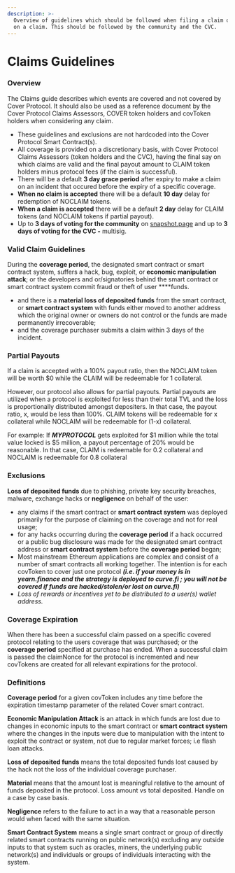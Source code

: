 ```yaml
---
description: >-
  Overview of guidelines which should be followed when filing a claim or voting
  on a claim. This should be followed by the community and the CVC.
---
```


# Claims Guidelines

### Overview

The Claims guide describes which events are covered and not covered by Cover Protocol. It should also be used as a reference document by the Cover Protocol Claims Assessors, COVER token holders and covToken holders when considering any claim.

* These guidelines and exclusions are not hardcoded into the Cover Protocol Smart Contract\(s\).
* All coverage is provided on a discretionary basis, with Cover Protocol Claims Assessors \(token holders and the CVC\), having the final say on which claims are valid and the final payout amount to CLAIM token holders minus protocol fees \(if the claim is successful\).
* There will be a default **3 day grace period** after expiry to make a claim on an incident that occured before the expiry of a specific coverage.
* **When no claim is accepted** there will be a default **10 day** delay for redemption of NOCLAIM tokens.
* **When a claim is accepted** there will be a default **2 day** delay for CLAIM tokens \(and NOCLAIM tokens if partial payout\).
* Up to **3 days of voting for the community** on [snapshot.page](https://snapshot.page/#/cover) and up to **3 days of voting for the CVC -** multisig.

### **Valid Claim Guidelines**

During the **coverage period**, the designated smart contract or smart contract system, suffers a hack, bug, exploit, or **economic manipulation attack**; or the developers and or/signatories behind the smart contract or smart contract system commit fraud or theft of user ****funds.

* and there is a **material loss of deposited funds** from the smart contract, or **smart contract system** with funds either moved to another address which the original owner or owners do not control or the funds are made permanently irrecoverable;
* and the coverage purchaser submits a claim within 3 days of the incident.

### Partial Payouts

If a claim is accepted with a 100% payout ratio, then the NOCLAIM token will be worth $0 while the CLAIM will be redeemable for 1 collateral. 

However, our protocol also allows for partial payouts. Partial payouts are utilized when a protocol is exploited for less than their total TVL and the loss is proportionally distributed amongst depositers. In that case, the payout ratio, x, would be less than 100%. CLAIM tokens will be redeemable for x collateral while NOCLAIM will be redeemable for \(1-x\) collateral.

For example: If _**MYPROTOCOL**_ gets exploited for $1 million while the total value locked is $5 million, a payout percentage of 20% would be reasonable. In that case, CLAIM is redeemable for 0.2 collateral and NOCLAIM is redeemable for 0.8 collateral

### Exclusions

**Loss of deposited funds** due to phishing, private key security breaches, malware, exchange hacks or **negligence** on behalf of the user:

* any claims if the smart contract or **smart contract system** was deployed primarily for the purpose of claiming on the coverage and not for real usage;
* for any hacks occurring during the **coverage period** if a hack occurred or a public bug disclosure was made for the designated smart contract address or **smart contract system** before the **coverage period** began;
* Most mainstream Ethereum applications are complex and consist of a number of smart contracts all working together. The intention is for each covToken to cover just one protocol _**\(i.e. if your money is in yearn.finance and the strategy is deployed to curve.fi ; you will not be covered if funds are hacked/stolen/or lost on curve.fi\)**_
* _Loss of rewards or incentives yet to be distributed to a user\(s\) wallet address._

### **Coverage Expiration**

When there has been a successful claim passed on a specific covered protocol relating to the users coverage that was purchased; or the **coverage period** specified at purchase has ended. When a successful claim is passed the claimNonce for the protocol is incremented and new covTokens are created for all relevant expirations for the protocol.

### Definitions

**Coverage period** for a given covToken includes any time before the expiration timestamp parameter of the related Cover smart contract.

**Economic Manipulation Attack** is an attack in which funds are lost due to changes in economic inputs to the smart contract or **smart contract system** where the changes in the inputs were due to manipulation with the intent to exploit the contract or system, not due to regular market forces; i.e flash loan attacks.

**Loss of deposited funds** means the total deposited funds lost caused by the hack not the loss of the individual coverage purchaser.

**Material** means that the amount lost is meaningful relative to the amount of funds deposited in the protocol. Loss amount vs total deposited. Handle on a case by case basis.

**Negligence** refers to the failure to act in a way that a reasonable person would when faced with the same situation.

**Smart Contract System** means a single smart contract or group of directly related smart contracts running on public network\(s\) excluding any outside inputs to that system such as oracles, miners, the underlying public network\(s\) and individuals or groups of individuals interacting with the system.



